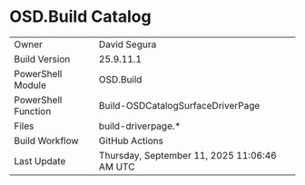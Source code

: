﻿# OSD.Build Catalog

| | |
|-|-|
| Owner | David Segura |
| Build Version | 25.9.11.1 |
| PowerShell Module | OSD.Build |
| PowerShell Function | Build-OSDCatalogSurfaceDriverPage |
| Files | build-driverpage.* |
| Build Workflow | GitHub Actions |
| Last Update | Thursday, September 11, 2025 11:06:46 AM UTC |
